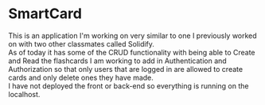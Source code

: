 # SmartCard
This is an application I'm working on very similar to one I previously worked on with two other classmates called Solidify.  
As of today it has some of the CRUD functionality with being able to Create and Read the flashcards I am working to add in Authentication and Authorization so that only users that are logged in are allowed to create cards and only delete ones they have made.  
I have not deployed the front or back-end so everything is running on the localhost.
